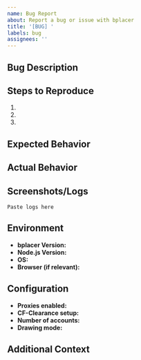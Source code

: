```yaml
---
name: Bug Report
about: Report a bug or issue with bplacer
title: '[BUG] '
labels: bug
assignees: ''
---
```


## Bug Description
<!-- A clear and concise description of what the bug is -->

## Steps to Reproduce
1.
2.
3.

## Expected Behavior
<!-- What you expected to happen -->

## Actual Behavior
<!-- What actually happened -->

## Screenshots/Logs
<!-- If applicable, add screenshots or paste relevant logs -->

```
Paste logs here
```

## Environment
- **bplacer Version:** <!-- e.g., v4.3.6 -->
- **Node.js Version:** <!-- e.g., 18.17.0 -->
- **OS:** <!-- e.g., Windows 11, Ubuntu 22.04 -->
- **Browser (if relevant):** <!-- e.g., Chrome 120 -->

## Configuration
- **Proxies enabled:** <!-- Yes/No -->
- **CF-Clearance setup:** <!-- Yes/No/Not sure -->
- **Number of accounts:** <!-- e.g., 5 -->
- **Drawing mode:** <!-- e.g., burst-mixed, radial-inward -->

## Additional Context
<!-- Add any other context about the problem here -->
